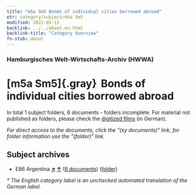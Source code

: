 ```yaml
---
title: "m5a Sm5 Bonds of individual cities borrowed abroad"
etr: category/subject/m5a Sm5
modified: 2021-03-13
backlink: ../../about.en.html
backlink-title: "Category Overview"
fn-stub: about
---
```


### Hamburgisches Welt-Wirtschafts-Archiv (HWWA)
# [m5a Sm5]{.gray}&#8201; Bonds of individual cities borrowed abroad&#160; 





In total 1 subject folders, 6 documents - folders incomplete.
For material not published as folders, please check the [digitized films](/film/h1_sh) (in German).

_For direct access to the documents, click the "(xy documents)" link, for folder information use the "(folder)" link._

## Subject archives


- E86 Argentina [**&nearr;**](../../../geo/i/141692/about.en.html "Argentina (all folders)") [**&uarr;**](../../../geo/about.en.html#E86 "Country category system") (<a href="https://pm20.zbw.eu/dfgview/sh/141692,163260" title="about: Argentina : Bonds of individual cities borrowed abroad" target="_blank">6 documents</a>) ([folder](../../../../folder/sh/1416xx/141692/1632xx/163260/about.en.html))


_* The English category label is an unchecked automated translation of the German label._

